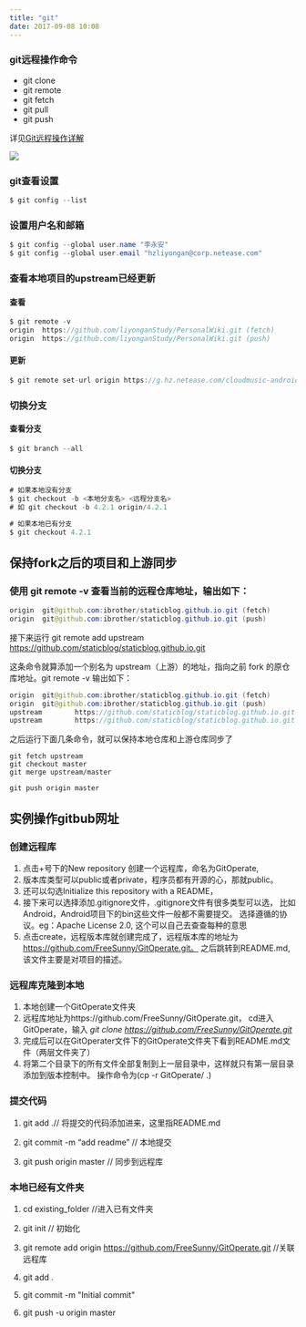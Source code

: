 ```yaml
---
title: "git"
date: 2017-09-08 10:08
---
```

### git远程操作命令
- git clone
- git remote
- git fetch
- git pull
- git push

详见[Git远程操作详解](http://www.ruanyifeng.com/blog/2014/06/git_remote.html)

![](http://image.beekka.com/blog/2014/bg2014061202.jpg)

### git查看设置
```java
$ git config --list
```
### 设置用户名和邮箱
```java
$ git config --global user.name "李永安"
$ git config --global user.email "hzliyongan@corp.netease.com"
```

### 查看本地项目的upstream已经更新
#### 查看
```java
$ git remote -v
origin	https://github.com/liyonganStudy/PersonalWiki.git (fetch)
origin	https://github.com/liyonganStudy/PersonalWiki.git (push)
```
#### 更新
```java
$ git remote set-url origin https://g.hz.netease.com/cloudmusic-android/Android
```

### 切换分支
#### 查看分支
```java
$ git branch --all
```
#### 切换分支
```java
# 如果本地没有分支
$ git checkout -b <本地分支名> <远程分支名>
# 如 git checkout -b 4.2.1 origin/4.2.1

# 如果本地已有分支
$ git checkout 4.2.1
```
## 保持fork之后的项目和上游同步
### 使用 git remote -v 查看当前的远程仓库地址，输出如下：
```java
origin  git@github.com:ibrother/staticblog.github.io.git (fetch)
origin  git@github.com:ibrother/staticblog.github.io.git (push)
```
接下来运行 git remote add upstream https://github.com/staticblog/staticblog.github.io.git

这条命令就算添加一个别名为 upstream（上游）的地址，指向之前 fork 的原仓库地址。git remote -v 输出如下：

```java
origin  git@github.com:ibrother/staticblog.github.io.git (fetch)
origin  git@github.com:ibrother/staticblog.github.io.git (push)
upstream        https://github.com/staticblog/staticblog.github.io.git (fetch)
upstream        https://github.com/staticblog/staticblog.github.io.git (push)
```
之后运行下面几条命令，就可以保持本地仓库和上游仓库同步了

```
git fetch upstream
git checkout master
git merge upstream/master

git push origin master
```
## 实例操作gitbub网址
### 创建远程库
1. 点击+号下的New repository 创建一个远程库，命名为GitOperate,
1. 版本库类型可以public或者private，程序员都有开源的心，那就public。
1. 还可以勾选Initialize this repository with a README，
1. 接下来可以选择添加.gitignore文件，.gitignore文件有很多类型可以选，
    比如 Android，Android项目下的bin这些文件一般都不需要提交。 
    选择遵循的协议。eg：Apache License 2.0, 这个可以自己去查查每种的意思
1. 点击create，远程版本库就创建完成了，远程版本库的地址为
    https://github.com/FreeSunny/GitOperate.git。
    之后跳转到README.md,该文件主要是对项目的描述。

### 远程库克隆到本地
1. 本地创建一个GitOperate文件夹
1. 远程库地址为https://github.com/FreeSunny/GitOperate.git，
cd进入GitOperate，输入 *git clone https://github.com/FreeSunny/GitOperate.git*
1. 完成后可以在GitOperater文件下的GitOperate文件夹下看到README.md文件（两层文件夹了）
1. 将第二个目录下的所有文件全部复制到上一层目录中，这样就只有第一层目录添加到版本控制中。
    操作命令为(cp -r GitOperate/ .)

### 提交代码
1. git add .// 将提交的代码添加进来，这里指README.md

1. git commit -m “add readme” // 本地提交

1. git push origin master //  同步到远程库

### 本地已经有文件夹
1. cd existing_folder //进入已有文件夹

1.    git init // 初始化

1.    git remote add origin  https://github.com/FreeSunny/GitOperate.git //关联远程库

1.    git add .

1. git commit -m "Initial commit"

1. git push -u origin master

